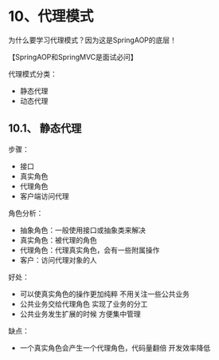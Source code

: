 # 10、代理模式

为什么要学习代理模式？因为这是SpringAOP的底层！

【SpringAOP和SpringMVC是面试必问】

代理模式分类：

- 静态代理
- 动态代理



## 10.1、 静态代理

步骤：

* 接口
* 真实角色
* 代理角色
* 客户端访问代理

角色分析：

- 抽象角色：一般使用接口或抽象类来解决
- 真实角色：被代理的角色
- 代理角色：代理真实角色，会有一些附属操作
- 客户：访问代理对象的人

好处：

- 可以使真实角色的操作更加纯粹 不用关注一些公共业务
- 公共业务交给代理角色 实现了业务的分工
- 公共业务发生扩展的时候 方便集中管理

缺点：

- 一个真实角色会产生一个代理角色，代码量翻倍 开发效率降低
